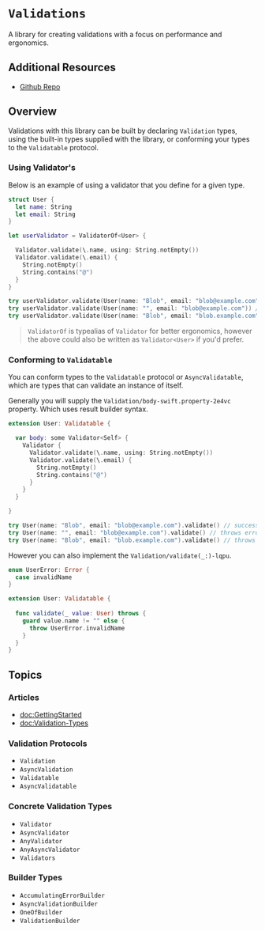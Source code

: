 # ``Validations``

A library for creating validations with a focus on performance and ergonomics.

## Additional Resources
- [Github Repo](https://github.com/m-housh/swift-validation-builder)

## Overview

Validations with this library can be built by declaring ``Validation`` types, using the built-in
types supplied with the library, or conforming your types to the ``Validatable`` protocol.

### Using Validator's

Below is an example of using a validator that you define for a given type.

```swift
struct User { 
  let name: String
  let email: String
}

let userValidator = ValidatorOf<User> {  

  Validator.validate(\.name, using: String.notEmpty())
  Validator.validate(\.email) { 
    String.notEmpty()
    String.contains("@")
  }
}

try userValidator.validate(User(name: "Blob", email: "blob@example.com")) // success.
try userValidator.validate(User(name: "", email: "blob@example.com")) // throws error.
try userValidator.validate(User(name: "Blob", email: "blob.example.com")) // throws error.

```

>  ``ValidatorOf`` is typealias of ``Validator`` for better ergonomics,
>  however the above could also be written as `Validator<User>` if
>  you'd prefer.

### Conforming to `Validatable`

You can conform types to the ``Validatable`` protocol or ``AsyncValidatable``, 
which are types that can validate an instance of itself.

Generally you will supply the ``Validation/body-swift.property-2e4vc`` property.  Which uses
result builder syntax.

```swift
extension User: Validatable { 

  var body: some Validator<Self> { 
    Validator { 
      Validator.validate(\.name, using: String.notEmpty())
      Validator.validate(\.email) { 
        String.notEmpty()
        String.contains("@")
      }
    }
  }

}

try User(name: "Blob", email: "blob@example.com").validate() // success.
try User(name: "", email: "blob@example.com").validate() // throws error.
try User(name: "Blob", email: "blob.example.com").validate() // throws error.
```

However you can also implement the ``Validation/validate(_:)-lqpu``.

```swift
enum UserError: Error { 
  case invalidName
}

extension User: Validatable { 
  
  func validate(_ value: User) throws { 
    guard value.name != "" else {  
      throw UserError.invalidName
    }
  }
}

```

## Topics

### Articles

- <doc:GettingStarted>
- <doc:Validation-Types>

### Validation Protocols

- ``Validation``
- ``AsyncValidation``
- ``Validatable``
- ``AsyncValidatable``

### Concrete Validation Types

- ``Validator``
- ``AsyncValidator``
- ``AnyValidator``
- ``AnyAsyncValidator``
- ``Validators``

### Builder Types

- ``AccumulatingErrorBuilder``
- ``AsyncValidationBuilder``
- ``OneOfBuilder``
- ``ValidationBuilder``

